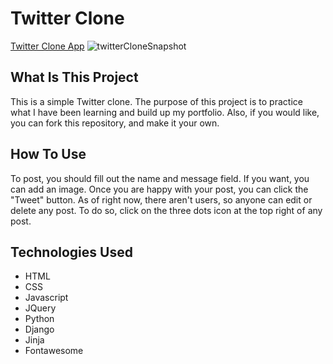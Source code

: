 # Twitter Clone
[Twitter Clone App](https://abestwitterclone.herokuapp.com/)
![twitterCloneSnapshot](https://user-images.githubusercontent.com/51425516/152849681-16401d32-774e-4829-b345-a727039f7232.PNG)

## What Is This Project
This is a simple Twitter clone. The purpose of this project is to practice what I have been learning and build up my portfolio. Also, if you would like, you can fork this repository, and make it your own.

## How To Use
To post, you should fill out the name and message field. If you want, you can add an image. Once you are happy with your post, you can click the "Tweet" button. As of right now, there aren't users, so anyone can edit or delete any post. To do so, click on the three dots icon at the top right of any post.

## Technologies Used
- HTML
- CSS
- Javascript
- JQuery
- Python
- Django
- Jinja
- Fontawesome
